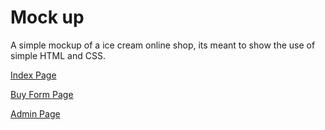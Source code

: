 # Mock up

A simple mockup of a ice cream online shop, its meant to show the use of simple HTML and CSS.

[Index Page](https://cerecero.github.io/ice-cream/)

[Buy Form Page](https://cerecero.github.io/ice-cream/compras.html#pedido)

[Admin Page](https://cerecero.github.io/ice-cream/admin.html)
